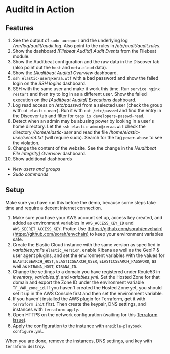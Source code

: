 # Auditd in Action



## Features

1. See the output of `sudo aureport` and the underlying log */var/log/audit/audit.log*. Also point to the rules in */etc/audit/audit.rules*.
1. Show the dashboard *[Filebeat Auditd] Audit Events* from the Filebeat module.
1. Show the Auditbeat configuration and the raw data in the Discover tab (also point out the `host` and `meta.cloud` data).
1. Show the *[Auditbeat Auditd] Overview* dashboard.
1. `ssh elastic-user@xeraa.wtf` with a bad password and show the failed login on the *SSH logins* dashboard.
1. SSH with the same user and make it work this time. Run `service nginx restart` and then try to log in as a different user. Show the failed execution on the *[Auditbeat Auditd] Executions* dashboard.
1. Log read access on */etc/passwd* from a selected user (check the group with `id elastic-user`). Run it with `cat /etc/passwd` and find the entry in the Discover tab and filter for `tags is developers-passwd-read`.
1. Detect when an admin may be abusing power by looking in a user's home directory. Let the `ssh elastic-admin@xeraa.wtf` check the directory */home/elastic-user* and read the file */home/elastic-user/secret.txt* (will require sudo). Search for the tag `power-abuse` to see the violation.
1. Change the content of the website. See the change in the *[Auditbeat File Integrity] Overview* dashboard.
1. Show additional dashboards
  * *New users and groups*
  * *Sudo commands*



## Setup

Make sure you have run this before the demo, because some steps take time and require a decent internet connection.

1. Make sure you have your AWS account set up, access key created, and added as environment variables in `AWS_ACCESS_KEY_ID` and `AWS_SECRET_ACCESS_KEY`. Protip: Use [https://github.com/sorah/envchain](https://github.com/sorah/envchain) to keep your environment variables safe.
1. Create the Elastic Cloud instance with the same version as specified in *variables.yml*'s `elastic_version`, enable Kibana as well as the GeoIP & user agent plugins, and set the environment variables with the values for `ELASTICSEARCH_HOST`, `ELASTICSEARCH_USER`, `ELASTICSEARCH_PASSWORD`, as well as `KIBANA_HOST`, `KIBANA_ID`.
1. Change the settings to a domain you have registered under Route53 in *inventory*, *variables.tf*, and *variables.yml*. Set the Hosted Zone for that domain and export the Zone ID under the environment variable `TF_VAR_zone_id`. If you haven't created the Hosted Zone yet, you should set it up in the AWS Console first and then set the environment variable.
1. If you haven't installed the AWS plugin for Terraform, get it with `terraform init` first. Then create the keypair, DNS settings, and instances with `terraform apply`.
1. Open HTTPS on the network configuration (waiting for this [Terraform issue](https://github.com/terraform-providers/terraform-provider-aws/issues/700)).
1. Apply the configuration to the instance with `ansible-playbook configure.yml`.

When you are done, remove the instances, DNS settings, and key with `terraform destroy`.

